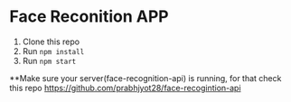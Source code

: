 # Face Reconition APP 

1. Clone this repo
2. Run `npm install`
3. Run `npm start`

**Make sure your server(face-recognition-api) is running, for that check this repo https://github.com/prabhjyot28/face-recogintion-api
